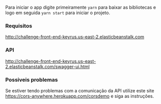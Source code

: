 Para iniciar o app digite primeiramente `yarn` para baixar as bibliotecas e logo em seguida `yarn start` para iniciar o projeto.

### Requisitos 
http://challenge-front-end-keyrus.us-east-2.elasticbeanstalk.com

### API
http://challenge-front-end-keyrus.us-east-2.elasticbeanstalk.com/swagger-ui.html

### Possiveis problemas
Se estiver tendo problemas com a comunicação da API utilize este site https://cors-anywhere.herokuapp.com/corsdemo e siga as instruções.